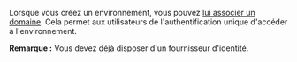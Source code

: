 Lorsque vous créez un environnement, vous pouvez [lui associer un domaine](jbj1680184191443.md). Cela permet aux utilisateurs de l'authentification unique d'accéder à l'environnement.

**Remarque :** Vous devez déjà disposer d'un fournisseur d'identité.
